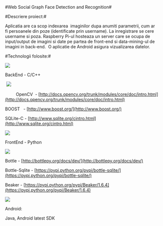 #Web Social Graph Face Detection and Recognition#

#Descriere proiect:#

Aplicatia are ca scop indexarea  imaginilor dupa anumiti parametrii, cum
ar fi persoanele din poze (identificate prin username). La inregistrare
se cere username si poza. Raspberry Pi-ul hosteaza un server care se
ocupa de input/output de imagini si date pe partea de front-end si
data-mining-ul de imagini in back-end.  O aplicatie de Android asigura
vizualizarea datelor.

#Technologii folosite:#

![](images/image03.png)

BackEnd - C/C++

 ![](images/image04.jpg)

         OpenCV  -
[http://docs.opencv.org/trunk/modules/core/doc/intro.html](http://docs.opencv.org/trunk/modules/core/doc/intro.html)

BOOST   - [http://www.boost.org/](http://www.boost.org/)

SQLite-C -
[http://www.sqlite.org/cintro.html](http://www.sqlite.org/cintro.html)

![](images/image02.gif)

FrontEnd - Python

![](images/image00.png)

Bottle - [http://bottlepy.org/docs/dev/](http://bottlepy.org/docs/dev/)

Bottle-Sqlite -
[https://pypi.python.org/pypi/bottle-sqlite/](https://pypi.python.org/pypi/bottle-sqlite/)

Beaker -
[https://pypi.python.org/pypi/Beaker/1.6.4](https://pypi.python.org/pypi/Beaker/1.6.4)

![](images/image01.png)

Android:

Java, Android latest SDK


